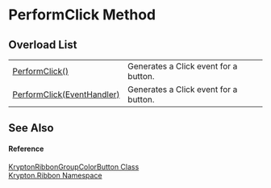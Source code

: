 # PerformClick Method


## Overload List
<table>
<tr>
<td><a href="387ad6ce-ee8d-38db-bf20-db701d9ba103.md">PerformClick()</a></td>
<td>Generates a Click event for a button.</td></tr>
<tr>
<td><a href="ab81b970-0348-601f-7434-b536ed006a05.md">PerformClick(EventHandler)</a></td>
<td>Generates a Click event for a button.</td></tr>
</table>

## See Also


#### Reference
<a href="bab30d37-4263-5f5f-f567-4b11a8d08430.md">KryptonRibbonGroupColorButton Class</a>  
<a href="1e9bc734-cff9-e9b8-f013-94cdac669794.md">Krypton.Ribbon Namespace</a>  
